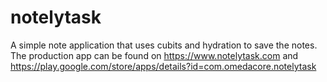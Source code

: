 # notelytask

A simple note application that uses cubits and hydration to save the notes.
The production app can be found on https://www.notelytask.com and https://play.google.com/store/apps/details?id=com.omedacore.notelytask
